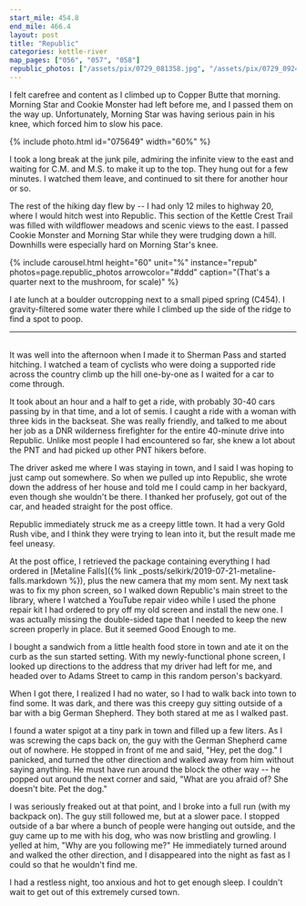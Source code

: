 ```yaml
---
start_mile: 454.8
end_mile: 466.4
layout: post
title: "Republic"
categories: kettle-river
map_pages: ["056", "057", "058"]
republic_photos: ["/assets/pix/0729_081358.jpg", "/assets/pix/0729_092439.jpg", "/assets/pix/0729_103751.jpg", "/assets/pix/0729_104342.jpg"]
---
```


I felt carefree and content as I climbed up to Copper Butte that morning.
Morning Star and Cookie Monster had left before me, and I passed them on the way
up. Unfortunately, Morning Star was having serious pain in his knee, which
forced him to slow his pace.

{% include photo.html id="075649" width="60%" %}

I took a long break at the junk pile, admiring the infinite view to the east and
waiting for C.M. and M.S. to make it up to the top. They hung out for a few
minutes. I watched them leave, and continued to sit there for another hour
or so.

The rest of the hiking day flew by -- I had only 12 miles to highway 20, where I
would hitch west into Republic. This section of the Kettle Crest Trail was
filled with wildflower meadows and scenic views to the east. I passed Cookie
Monster and Morning Star while they were trudging down a hill. Downhills were
especially hard on Morning Star's knee.

{% include carousel.html height="60" unit="%" instance="repub" photos=page.republic_photos arrowcolor="#ddd" caption="(That's a quarter next to the mushroom, for scale)" %}

I ate lunch at a boulder outcropping next to a small piped spring (C454). I
gravity-filtered some water there while I climbed up the side of the ridge to
find a spot to poop.

<hr>
<br>
It was well into the afternoon when I made it to Sherman Pass and started
hitching.  I watched a team of cyclists who were doing a supported ride across
the country climb up the hill one-by-one as I waited for a car to come through.

It took about an hour and a half to get a ride, with probably 30-40 cars passing
by in that time, and a lot of semis. I caught a ride with a woman with three
kids in the backseat. She was really friendly, and talked to me about her job as
a DNR wilderness firefighter for the entire 40-minute drive into Republic.
Unlike most people I had encountered so far, she knew a lot about the PNT and
had picked up other PNT hikers before.

The driver asked me where I was staying in town, and I said I was hoping to just
camp out somewhere. So when we pulled up into Republic, she wrote down the
address of her house and told me I could camp in her backyard, even though she
wouldn't be there. I thanked her profusely, got out of the car, and headed
straight for the post office.

Republic immediately struck me as a creepy little town. It had a very Gold Rush
vibe, and I think they were trying to lean into it, but the result made me feel
uneasy.

At the post office, I retrieved the package containing everything I had ordered
in [Metaline Falls]({% link _posts/selkirk/2019-07-21-metaline-falls.markdown %}),
plus the new camera that my mom sent. My next task was to fix my phon
screen, so I walked down Republic's main street to the library, where I watched
a YouTube repair video while I used the phone repair kit I had ordered to pry
off my old screen and install the new one. I was actually missing the
double-sided tape that I needed to keep the new screen properly in place. But it
seemed Good Enough to me.

I bought a sandwich from a little health food store in town and ate it on the
curb as the sun started setting. With my newly-functional phone screen, I looked
up directions to the address that my driver had left for me, and headed over to
Adams Street to camp in this random person's backyard.

When I got there, I realized I had no water, so I had to walk back into town to
find some. It was dark, and there was this creepy guy sitting outside of a bar
with a big German Shepherd. They both stared at me as I walked past.

I found a water spigot at a tiny park in town and filled up a few liters. As I
was screwing the caps back on, the guy with the German Shepherd came out of
nowhere. He stopped in front of me and said, "Hey, pet the dog." I panicked, and
turned the other direction and walked away from him without saying anything. He
must have run around the block the other way -- he popped out around the next
corner and said, "What are you afraid of? She doesn't bite. Pet the dog."

I was seriously freaked out at that point, and I broke into a full run (with my
backpack on). The guy still followed me, but at a slower pace. I stopped outside
of a bar where a bunch of people were hanging out outside, and the guy came up
to me with his dog, who was now bristling and growling. I yelled at him, "Why
are you following me?" He immediately turned around and walked the other
direction, and I disappeared into the night as fast as I could so that he
wouldn't find me.

I had a restless night, too anxious and hot to get enough sleep. I couldn't wait
to get out of this extremely cursed town.
